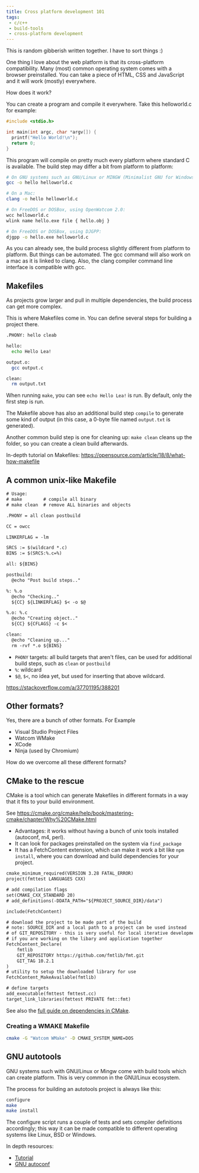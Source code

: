 ```yaml
---
title: Cross platform development 101
tags:
 - c/c++
 - build-tools
 - cross-platform development
---
```

This is random gibberish written together. I have to sort things :)

One thing I love about the web platform is that its cross-platform compatibility. Many (most) common operating system comes with a browser preinstalled. You can take a piece of HTML, CSS and JavaScript and it will work (mostly) everywhere.

How does it work?

You can create a program and compile it everywhere. Take this helloworld.c for example:

```c
#include <stdio.h>

int main(int argc, char *argv[]) {
  printf("Hello World!\n");
  return 0;
}
```

This program will compile on pretty much every platform where standard C is available.
The build step may differ a bit from platform to platform:

```sh
# On GNU systems such as GNU/Linux or MINGW (Minimalist GNU for Windows):
gcc -o hello helloworld.c

# On a Mac:
clang -o hello helloworld.c

# On FreeDOS or DOSBox, using OpenWatcom 2.0:
wcc helloworld.c
wlink name hello.exe file { hello.obj }

# On FreeDOS or DOSBox, using DJGPP:
djgpp -o hello.exe helloworld.c
```

As you can already see, the build process slightly different from platform to platform. But things can be automated. The gcc command will also work on a mac as it is linked to clang. Also, the clang compiler command line interface is compatible with gcc.

## Makefiles

As projects grow larger and pull in multiple dependencies, the build process can get more complex.

This is where Makefiles come in. You can define several steps for building a project there.

```sh
.PHONY: hello cleab

hello:
  echo Hello Lea!

output.o:
  gcc output.c

clean:
  rm output.txt
```

When running `make`, you can see `echo Hello Lea!` is run.  By default, only the first step is run.

The Makefile above has also an additional build step `compile` to generate some kind of output (in this case, a 0-byte file named `output.txt` is generated).

Another common build step is one for cleaning up: `make clean` cleans up the folder, so you can create a clean build afterwards.

In-depth tutorial on Makefiles: <https://opensource.com/article/18/8/what-how-makefile>

## A common unix-like Makefile

```txt
# Usage:
# make        # compile all binary
# make clean  # remove ALL binaries and objects

.PHONY = all clean postbuild

CC = owcc

LINKERFLAG = -lm

SRCS := $(wildcard *.c)
BINS := $(SRCS:%.c=%)

all: ${BINS}

postbuild:
  @echo "Post build steps.."

%: %.o
  @echo "Checking.."
  ${CC} ${LINKERFLAG} $< -o $@

%.o: %.c
  @echo "Creating object.."
  ${CC} ${CFLAGS} -c $<

clean:
  @echo "Cleaning up..."
  rm -rvf *.o ${BINS}
```

- `PHONY` targets: all build targets that aren't files, can be used for additional build steps, such as `clean` or `postbuild` 
- `%`: wildcard
- `$@`,  `$<`, no idea yet, but used for inserting that above wildcard.

https://stackoverflow.com/a/37701195/388201

## Other formats?

Yes, there are a bunch of other formats. For Example

- Visual Studio Project Files
- Watcom WMake
- XCode
- Ninja (used by Chromium)

How do we overcome all these different formats?

## CMake to the rescue

CMake is a tool which can generate Makefiles in different formats in a way that it fits to your build environment.

See <https://cmake.org/cmake/help/book/mastering-cmake/chapter/Why%20CMake.html>

- Advantages: it works without having a bunch of unix tools installed (autoconf, m4, perl).
- It can look for packages preinstalled on the system via `find_package`
- It has a FetchContent extension, which can make it work a bit like `npm install`, where you can download and build dependencies for your project.

```txt
cmake_minimum_required(VERSION 3.28 FATAL_ERROR)
project(fmttest LANGUAGES CXX)

# add compilation flags
set(CMAKE_CXX_STANDARD 20)
# add_definitions(-DDATA_PATH="${PROJECT_SOURCE_DIR}/data")

include(FetchContent)

# download the project to be made part of the build
# note: SOURCE_DIR and a local path to a project can be used instead
# of GIT_REPOSITORY - this is very useful for local iterative development
# if you are working on the libary and application together
FetchContent_Declare(
    fmtlib
    GIT_REPOSITORY https://github.com/fmtlib/fmt.git
    GIT_TAG 10.2.1
)
# utility to setup the downloaded library for use
FetchContent_MakeAvailable(fmtlib)

# define targets
add_executable(fmttest fmttest.cc)
target_link_libraries(fmttest PRIVATE fmt::fmt)
```

See also the [full guide on dependencies in CMake](https://cmake.org/cmake/help/latest/guide/using-dependencies/index.html).


### Creating a WMAKE Makefile

```sh
cmake -G "Watcom WMake" -D CMAKE_SYSTEM_NAME=DOS
```

## GNU autotools

GNU systems such with GNU/Linux or Mingw come with build tools which can create platform. This is very common in the GNU/Linux ecosystem.

The process for building an autotools project is always like this:

```sh
configure
make
make install
```

The configure script runs a couple of tests and sets compiler definitions accordingly; this way it can be made compatible to different operating systems like Linux, BSD or Windows.

In depth resources:

- [Tutorial](https://opensource.com/article/19/7/introduction-gnu-autotools)
- [GNU autoconf](https://www.gnu.org/savannah-checkouts/gnu/autoconf/manual/autoconf-2.72/autoconf.html)
